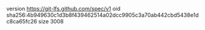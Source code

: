 version https://git-lfs.github.com/spec/v1
oid sha256:4b949630c1d3b8f439462514a02dcc9905c3a70ab442cbd5438e1dc8ca65fc26
size 3008
